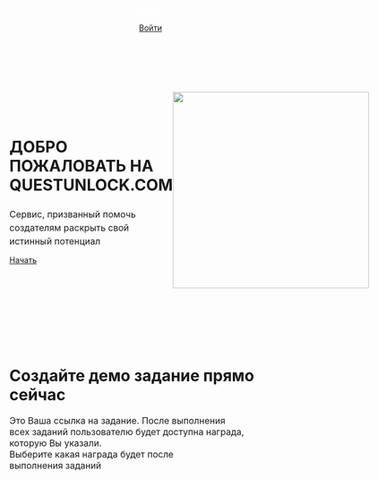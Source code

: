 


<html lang="">
<head>
<meta charset="UTF-8">
<meta name="viewport" content="width=device-width, initial-scale=1.0">
<script src="https://code.jquery.com/jquery-3.6.0.min.js" integrity="sha256-/xUj+3OJU5yExlq6GSYGSHk7tPXikynS7ogEvDej/m4=" crossorigin="anonymous"></script>
<link href="https://cdn.jsdelivr.net/npm/bootstrap@5.0.0-beta3/dist/css/bootstrap.min.css" rel="stylesheet" integrity="sha384-eOJMYsd53ii+scO/bJGFsiCZc+5NDVN2yr8+0RDqr0Ql0h+rP48ckxlpbzKgwra6" crossorigin="anonymous">
<script src="https://cdn.jsdelivr.net/npm/bootstrap@5.0.0-beta3/dist/js/bootstrap.bundle.min.js" integrity="sha384-JEW9xMcG8R+pH31jmWH6WWP0WintQrMb4s7ZOdauHnUtxwoG2vI5DkLtS3qm9Ekf" crossorigin="anonymous"></script>
<link rel="preconnect" href="https://fonts.gstatic.com">
<link href="https://fonts.googleapis.com/css2?family=Roboto:ital,wght@0,300;0,400;0,500;0,700;0,900;1,400&display=swap" rel="stylesheet">
<link href="https://fonts.googleapis.com/css2?family=Roboto+Condensed:wght@400;700&display=swap" rel="stylesheet">
<script type="text/javascript" src="https://questunlock.com/assets/js/tablesort/tablesort.js"></script>
<script type="text/javascript" src="https://questunlock.com/assets/js/tablesort/sorts/tablesort.number.js"></script>
<link rel="shortcut icon" href="https://cdn.discordapp.com/attachments/838391521584611338/838718965051555880/subico.png">
<link rel="stylesheet" type="text/css" href="//questunlock.com/include/css/style.css?v=1">
<script type="text/javascript" src="https://questunlock.com/include/js/global.js?v=4"></script>
<title>Главная — questunlock.com</title>
<script data-ad-client="ca-pub-7301425691168226" async src="https://pagead2.googlesyndication.com/pagead/js/adsbygoogle.js"></script>
</head>
<body>
<header>
<style type="text/css">
	
	:root
	{
		--topMenuHeight: 50px;
		--paddingBody: 20px;
	}

	.liveContent
	{
		padding-left: var(--paddingBody);
		padding-right: var(--paddingBody);
		max-width: 1040px;
		margin: auto;
	}

	#tm
	{
		background: var(--cp);
		width: 100%;
		min-height: var(--topMenuHeight);

		margin-bottom: var(--mB);
	}
	#tm > .content
	{
		display: grid;
		grid-template-columns: 1fr auto;

		font-weight: 400;
		color: white;
	}
	#tm > .content > .r > .item,
	#tm > .content > .l > .item
	{
		display: inline-flex;
		min-height: var(--topMenuHeight);
		align-items: center;
		justify-content: center;
	}
	#tm > .content > .r > .item
	{
		margin-left: 30px;
		color: white;
		text-decoration: none;
	}
	#tm > .content > .r > .item:hover
	{
		opacity: 90%;
		cursor: pointer;
	}
	.clg
	{
		color: white;
		font-weight: 500;
		text-decoration: none;
		cursor: pointer;
	}
	.clg:hover
	{
		color: white;
		text-decoration: underline;
		opacity: 90%;
	}
	
</style>
<div id="tm">
<div class="liveContent content unselect">
<div class="l">
<a class="item clg" href="https://questunlock.com/dash">KARPBOT</a>
</div>
<div class="r">
<style type="text/css">
				.lang_button
				{
					text-transform: capitalize;
				}
				.lang_button:hover
				{
					opacity: 80%;
					text-decoration: underline;
					cursor: pointer;
				}
				.lang_line
				{
					margin-left: 5px;
					margin-right: 5px;
				}
			</style>
<div class="item" style="opacity: 100%; cursor: default;">



<a class="item" href="https://questunlock.com/login">Войти</a>
</div>
</div>
</div>
</header>
<div id="content" style="margin-bottom: 50px; padding-bottom: 50px;">
<style type="text/css">
	
	h1
	{
		font-size: 24px;
		margin-bottom: var(--mM);
		font-weight: 600;
		line-height: 2rem;
	}
	h2
	{
		font-size: 16px;
		font-weight: normal !important;
		color: var(--ci);
		line-height: 1.5rem;
	}

	#firstBlockInLand
	{
		display: grid;
		grid-template-columns: 1fr auto;
		grid-gap: var(--mB);

		align-items: center;
	}
	.blockLand
	{
		padding-top: 50px;
		padding-bottom: 50px;
	}
	.listBlocks#info
	{
		display: grid;
		grid-template-columns: 1fr 1fr 1fr;
		grid-gap: var(--mB);
		
	}
	.listBlocks#info .item
	{
		padding: 20px 30px 20px 30px;
		background: white;
		border-radius: 5px;
		text-align: center;

		display: grid;
		grid-template-rows: auto 1fr;
		box-shadow: var(--dsh);
	}
	.listBlocks#info .item .text
	{
		font-size: 16px;
		font-weight: 500;
		color: var(--ci);
	}
	@media (max-width: 670px)
	{
		.ilst
		{
			display: none;
		}
		.listBlocks#info
		{
			grid-template-columns: 1fr;
		}
	}

	.blockLand
	{
		max-width: 800px;
	}

	.info_quest
	{
		font-size: 16px;
		color: var(--ci);
	}
	
</style>
<div>
<div class="liveContent blockLand" id="firstBlockInLand">
<div class="l">
<div class="title" style="max-width: 400px;"><h1>ДОБРО ПОЖАЛОВАТЬ НА QUESTUNLOCK.COM</h1></div>
<div class="info" style="max-width: 360px; margin-bottom: var(--mB);"><h2>Сервис, призванный помочь создателям раскрыть свой истинный потенциал</h2></div>
<div class="button"><a class="def_btn grey" href="/register">Начать</a></div>
</div>
<div class="r">
<img class="ilst" src="/uploads/land_phone_en.png?1" height="350px">
</div>
</div>
<div class="liveContent blockLand">
<h1 id="first_t">Создайте демо задание прямо сейчас</h1>
<div class="info_quest hide info_after_create" style="max-width: 420px;" style="margin-top: var(--mB);">Это Ваша ссылка на задание. После выполнения всех заданий пользователю будет доступна награда, которую Вы указали.</div>
<div id="creation_quest">
<div class="gift">
<div class="info_quest" style="max-width: 320px;" style="margin-top: var(--mB);">Выберите какая награда будет после выполнения заданий</div>
<script type="text/javascript">
					
					function set_gift_type(e)
					{
						gift = $(e).val();
						if ( gift == 'link' ) 
						{
							$("#lr").removeClass('hide');
							$("#input_gif_text").addClass('hide');
						}
						else
						{
							$("#lr").addClass('hide');
							$("#input_gif_text").removeClass('hide');
						}

						$("#next_level_quest_2").removeClass('hide');
					}

					function success_create_link(d)
					{
						$("#first_t").text('Ваше задание успешно создано');
						$("#creation_quest").addClass('hide');
						$(".info_after_create").removeClass('hide');
						$("#create_link").html(`<a href="https://qus.su/q/${d}" target="_blank">qus.su/q/${d}</a>`).removeClass('hide');
					}

					
				</script>
<div class="input_def" id="type_gift" style="margin-top: var(--mB); margin-bottom: var(--mM);">
<select class="select_def select_platform" onchange="$(this).parent().removeClass('error'); set_gift_type(this)" id="type_gift_select">
<option selected="selected" disabled="disabled" val="noselect">Выберите тип награды</option>
<option value="link">Ссылка</option>
<option value="text">Текст</option>
</select>
<div class="error">Ошибка</div>
</div>
<div class="input_def hide" id="lr">
<input type="text" placeholder="Ссылка перенаправления" style="width: 100%; max-width: 500px;" autocomplete="off" maxlength="256">
<div class="error">Ошибка</div>
</div>
<div class="input_def hide" id="input_gif_text">
<textarea id="gift_text" class="area_def" maxlength="1024" placeholder="Напишите любое сообщение, оно будет показано человеку после выполнения всех заданий" style="width: 100%; max-width: 500px; height: 100px;"></textarea>
<div class="error">Ошибка</div>
</div>
</div>
<div id="next_level_quest_2" class="hide">
<div class="quests" style="margin-top: var(--mB);">
<div class="info_quest" style="max-width: 520px;" style="margin-top: var(--mB);">Теперь Вам необходимо добавить задания. Они будут представлять с собой кнопку с текстом и ссылку, на которую будет перенаправлять пользователя при нажатии</div>
</div>
<script type="text/javascript">
					
					function changeItemColor(i, p)
					{
						var c;
						switch(p)
						{
							case 'vk': c = '#4c75a3'; break;
							case 'instagram': c = '#e6683c'; break;
							case 'telegram': c = '#0088cc'; break;
							case 'youtube': c = '#FF0000'; break;
							case 'other': c = 'var(--cb)'; break;
						}
						$(i).attr('style', `border-left: 1px solid ${c}`);
					}

					function callbackInputs(p, $this)
					{
						var bData = $($this).parent();
						var bItem = $(bData).parent();
						var iTemplate = $(bData).children('.select_template');
						var iPlatform = $(bData).children('.select_platform');
						var bName = $(bData).children('.input_button');
						var iName = $(bName).children('input');

						if ( p == 'p' )
						{

							var	template = $($this).val();
							var tp;

							changeItemColor(bItem, template);

							$(iTemplate).removeClass('hide');

							switch(template)
							{
								case 'vk':

									tp = `<option selected="selected" disabled="disabled">Шаблон названия кнопки</option>

											<option value="Поставить лайк">Поставить лайк</option>

											<option value="Подписаться">Подписаться</option>

											<option value="Оставить комментарий">Оставить комментарий</option>

											<option value="Сделать репост">Сделать репост</option>`;
									break;

								case 'instagram':

									tp = `<option selected="selected" disabled="disabled">Шаблон названия кнопки</option>

											<option value="Подписаться">Подписаться</option>

											<option value="Поставить лайк">Поставить лайк</option>

											<option value="Оставить комментарий">Оставить комментарий</option>`;
									break;

								case 'telegram':

									tp = `<option selected="selected" disabled="disabled">Шаблон названия кнопки</option>

											<option value="Подписаться">Подписаться</option>`;
									break;

								case 'youtube':

									tp = `<option selected="selected" disabled="disabled">Шаблон названия кнопки</option>

											<option value="Поставить лайк">Поставить лайк</option>

											<option value="Подписаться">Подписаться</option>

											<option value="Подписаться + колокольчик">Подписаться + колокольчик</option>

											<option value="Колокольчик">Колокольчик</option>

											<option value="Оставить комментарий">Оставить комментарий</option>`;

									break;

								case 'other':

									tp = `<option selected="selected" disabled="disabled">Шаблон названия кнопки</option>

											<option value="Перейти">Перейти</option>

											<option value="Открыть">Открыть</option>

											<option value=""></option>`;
									break;

								default:

									$(iTemplate).addClass('hide');

									break;
							}

							$(iTemplate).html(tp);
						}
						else if ( p == 't' )
						{
							var template = $($this).val();
							$(iName).val(template);
						}
					}

					$(document).on('keypress',function(e) {
					    if(e.which == 13 && !$("textarea").is(":focus")) {
					        createQuest();
					    }
					});

					function createQuest()
					{
						var type_gift = $("#type_gift_select").val();

						hideInputError('.input_def');

						var lr = $("#lr input").val();
						var gift_text = $("#gift_text").val();

						if ( type_gift == 'noselect' || !type_gift ) displayInputError('#type_gift', true, 'Выберите тип награды');
						else if ( type_gift == 'text' && gift_text.length <= 0 ) displayInputError('#input_gif_text', true, 'Введите текст для награды');
						else if ( type_gift == 'link' && !validateUrl(lr) ) displayInputError('#lr', true, 'Неправильная ссылка');
						else
						{
							var g = true;
							var la = {};

							la.name = $("#guest_quest_name").val();
							la.link = $("#guest_quest_link").val();
							la.platform = $("#guest_quest_platform").val();

							if ( !validateUrl(la.link) )
							{
								displayInputError($('.quest_1 > .data').children('.input_link'), true, 'Неправильная ссылка');
								g = false;
							}
							else if ( !la.name )
							{
								displayInputError($('.quest_1 > .data').children('.input_button'), true, 'Укажите название кнопки');
								g = false;
							}
							else
							{
								if ( g !== true ) return;

								$.ajax({
								    type: 'POST',
								    url: '/ajax/guest_post.php',
								    dataType: 'json',
								    data: { 'method': 'createNewGusetQuestLink', 'data': la, 'redirect': lr, 'type_gift': type_gift, 'gift_text': gift_text, 'key': '1' },
								    success: function(r) 
								    { 
								    	console.log(r);
								    	if ( !r.ok )
								    	{
								    		alert(`Произошла неизвестная ошибка`);
								    	}
								    	else
								    	{
								    		success_create_link(r.domain);
								    	}
								    }
								});
							}

							
						}
					}

				</script>
<style type="text/css">

					#create_link
					{
						background: white;
						padding: var(--mM);
						margin-top: var(--mB);
						border-radius: 5px;
						display: block;
						margin-bottom: var(--mB);

						width: fit-content;
						width: -moz-fit-content;
						width: -webkit-fit-content;
						font-size: 18px;
						box-shadow: var(--dsh);
					}
					#create_link a
					{
						color: var(--cp);
					}
					.quest_list
					{
						display: grid;
						grid-gap: var(--mM);
					}
					.quest_item > .data
					{
						display: grid;
						grid-template-columns: 1fr 1fr;
						grid-gap: var(--mM);
						padding-left: var(--mM);
						padding-right: var(--mM);
						border-left: 1px solid var(--cb);
						padding-top: var(--mS);
						padding-bottom: var(--mS);
					}
					@media (max-width: 540px)
					{
						.quest_item > .data
						{
							grid-template-columns: 1fr;
						}
					}
					.quest_item > .data:hover
					{
						background: rgb(0,0,0,0.01);
					}
					.quest_item > .data > *
					{
						display: block;
						height: fit-content;
						height: -webkit-fit-content;
						height: -moz-fit-content;
					}
					.quest_item
					{
						
					}
					.input_def input
					{
						width: 100%;
					}
				</style>
<div class="quest_list" style="margin-top: var(--mM);">
<div class="item quest_item quest_1">
<div class="data">
<select class="select_def select_platform" onchange="callbackInputs('p', this)" id="guest_quest_platform">
<option selected="selected" disabled="disabled" val="noselect">Выберите сайт</option>
<option value="vk">Вконтакте</option>
<option value="instagram">Instagram</option>
<option value="telegram">Telegram</option>
<option value="youtube">Youtube</option>
<option value="other">Свой сайт</option>
</select>
<div class="input_def input_link">
<input type="text" placeholder="Ссылка на веб-страницу" maxlength="256" id="guest_quest_link">
<div class="error">Ошибка</div>
</div>
<select class="select_def select_template" onchange="callbackInputs('t', this)">
<option selected="selected" disabled="disabled">Шаблон названия кнопки</option>
</select>
<div class="input_def input_button">
<input type="text" placeholder="Название кнопки" maxlength="32" id="guest_quest_name">
<div class="error">Ошибка</div>
</div>
</div>
</div>
</div>
<div class="info_quest" style="margin-top: var(--mM); max-width: 300px;"><a href="https://questunlock.com/register">Зарегистрируйтесь</a>, чтобы создавать до 10 заданий в одной ссылке</div>
<div class="def_btn purp" onclick="createQuest()" style="margin-top: var(--mM);">Создать ссылку</div>
</div>
</div>
<div id="create_link" class="hide"></div>
<div class="info_quest hide info_after_create" style="max-width: 420px;" style="margin-top: var(--mB);">Чтобы отслеживать статистику и создавать больше заданий в одной ссылке — <a href="https://questunlock.com/register">зарегистрируйтесь</a></div>
</div>
</div>
<div>
<div class="liveContent blockLand">
<div class="listBlocks" id="info">
<div class="item">
<div class="image"><img src="/uploads/land_people.png" width="50%"></div>
<div class="text">Нам доверяют более<br> 100000 пользователей</div>
</div>
<div class="item">
<div class="image"><img src="/uploads/land_tools.png" width="50%"></div>
<div class="text">Простой и удобный<br> функционал</div>
</div>
<div class="item">
<div class="image"><img src="/uploads/land_stonks.png" width="50%"></div>
<div class="text">Быстрое развитие<br> вашей платформы</div>
</div>
</div>
</div>
</div>
<footer style="border-top: 1px solid var(--cb);">
<style type="text/css">
		
		.footer
		{
			padding-top: var(--mB);
			display: grid;
			grid-template-columns: auto 1fr;
			grid-gap: var(--mB);
		}

		.footer > .r
		{
			justify-content: flex-end;
			text-align: right;
		}
		.footer > .r > *,
		.footer > .l > *
		{
			display: block;
			text-decoration: none;
		}
		.footer a
		{
			color: var(--cp);
		}
		@media (max-width: 500px)
		{
			.footer
			{
				grid-template-columns: 1fr;
			}
			.footer > .r
			{
				justify-content: flex-start;
				text-align: left;
			}
		}
	</style>
<div class="liveContent footer">
<div class="l">
<a href="https://questunlock.com/politika.php" target="_blank">Пользовательское соглашение</a>
<a href="https://questunlock.com/politika.php" target="_blank">Политика конфиденциальности</a>
<a href="https://vk.com/karpbot" style="margin-top: var(--mM);" target="_blank">Вконтакте</a>
</div>
<div class="r">
<div>Contacts for communication:<br> <a href="/cdn-cgi/l/email-protection" class="__cf_email__" data-cfemail="e6979383959293888a89858da68b878f8ac89493">[email&#160;protected]</a></div>
<div style="color: var(--ci); margin-top: var(--mM);">© Karpbot Сompany 2021</div>

</div>
</div>
</footer>
</div>
<footer>
</footer>
<script data-cfasync="false" src="/cdn-cgi/scripts/5c5dd728/cloudflare-static/email-decode.min.js"></script></body>
</html>

